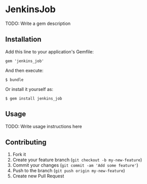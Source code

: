 # JenkinsJob

TODO: Write a gem description

## Installation

Add this line to your application's Gemfile:

    gem 'jenkins_job'

And then execute:

    $ bundle

Or install it yourself as:

    $ gem install jenkins_job

## Usage

TODO: Write usage instructions here

## Contributing

1. Fork it
2. Create your feature branch (`git checkout -b my-new-feature`)
3. Commit your changes (`git commit -am 'Add some feature'`)
4. Push to the branch (`git push origin my-new-feature`)
5. Create new Pull Request
